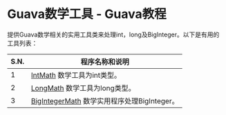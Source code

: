 # Guava数学工具 - Guava教程

提供Guava数学相关的实用工具类来处理int，long及BigInteger。以下是有用的工具列表：

| S.N. | 程序名称和说明 |
| --- | --- |
| 1 | [IntMath](http://www.yiibai.com/guava/guava_intmath.html) 数学工具为int类型。 |
| 2 | [LongMath](http://www.yiibai.com/guava/guava_longmath.html) 数学工具为long类型。 |
| 3 | [BigIntegerMath](http://www.yiibai.com/guava/guava_bigintegermath.html) 数学实用程序处理BigInteger。 |

